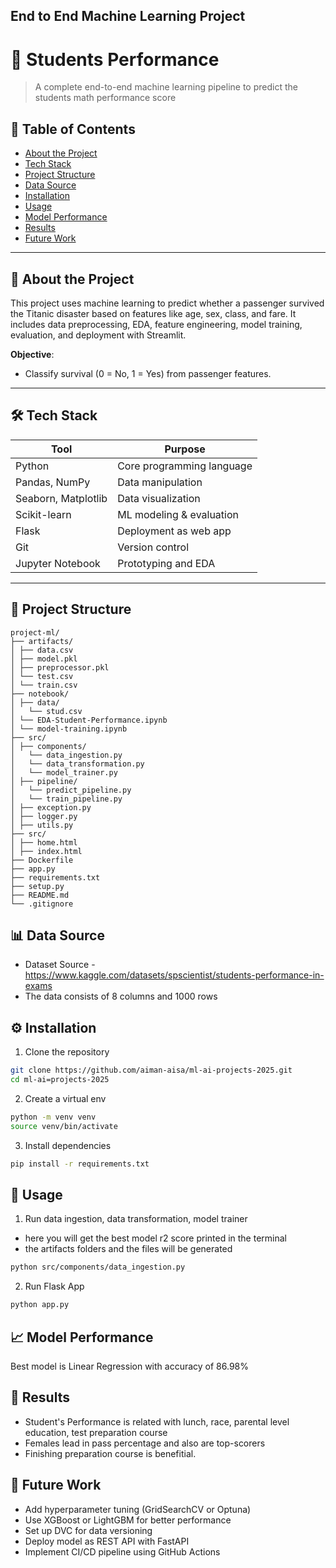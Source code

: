 ## End to End Machine Learning Project
# 🧠 Students Performance

> A complete end-to-end machine learning pipeline to predict the students math performance score

## 📌 Table of Contents
- [About the Project](#about-the-project)
- [Tech Stack](#tech-stack)
- [Project Structure](#project-structure)
- [Data Source](#data-source)
- [Installation](#installation)
- [Usage](#usage)
- [Model Performance](#model-performance)
- [Results](#results)
- [Future Work](#future-work)

---

## 📖 About the Project

This project uses machine learning to predict whether a passenger survived the Titanic disaster based on features like age, sex, class, and fare. It includes data preprocessing, EDA, feature engineering, model training, evaluation, and deployment with Streamlit.

**Objective**:
- Classify survival (0 = No, 1 = Yes) from passenger features.

---

## 🛠️ Tech Stack

| Tool               | Purpose                       |
|--------------------|-------------------------------|
| Python             | Core programming language     |
| Pandas, NumPy      | Data manipulation             |
| Seaborn, Matplotlib| Data visualization            |
| Scikit-learn       | ML modeling & evaluation      |
| Flask              | Deployment as web app         |
| Git                | Version control               |
| Jupyter Notebook   | Prototyping and EDA           |

---

## 📂 Project Structure
```
project-ml/
├── artifacts/
│ ├── data.csv
│ ├── model.pkl
│ ├── preprocessor.pkl
│ └── test.csv
│ └── train.csv
├── notebook/
│ ├── data/
│   └── stud.csv
│ └── EDA-Student-Performance.ipynb
│ └── model-training.ipynb
├── src/
│ ├── components/
│   └── data_ingestion.py
│   └── data_transformation.py
│   └── model_trainer.py
│ ├── pipeline/
│   └── predict_pipeline.py
│   └── train_pipeline.py
│ ├── exception.py
│ ├── logger.py
│ ├── utils.py
├── src/
│ ├── home.html
│ ├── index.html
├── Dockerfile
├── app.py
├── requirements.txt
├── setup.py
├── README.md
└── .gitignore
```

## 📊 Data Source
- Dataset Source - https://www.kaggle.com/datasets/spscientist/students-performance-in-exams 
- The data consists of 8 columns and 1000 rows

## ⚙️ Installation
1. Clone the repository
```bash
git clone https://github.com/aiman-aisa/ml-ai-projects-2025.git
cd ml-ai=projects-2025
```
2. Create a virtual env
```bash
python -m venv venv
source venv/bin/activate
```
3. Install dependencies
```bash
pip install -r requirements.txt
```
## 🚀 Usage
1. Run data ingestion, data transformation, model trainer
- here you will get the best model r2 score printed in the terminal
- the artifacts folders and the files will be generated
```bash
python src/components/data_ingestion.py
```
2. Run Flask App
```bash
python app.py
```

## 📈 Model Performance
Best model is Linear Regression with accuracy of 86.98%

## 📌 Results
- Student's Performance is related with lunch, race, parental level education, test preparation course
- Females lead in pass percentage and also are top-scorers
- Finishing preparation course is benefitial.

## 🔭 Future Work
- Add hyperparameter tuning (GridSearchCV or Optuna)
- Use XGBoost or LightGBM for better performance
- Set up DVC for data versioning
- Deploy model as REST API with FastAPI
- Implement CI/CD pipeline using GitHub Actions
